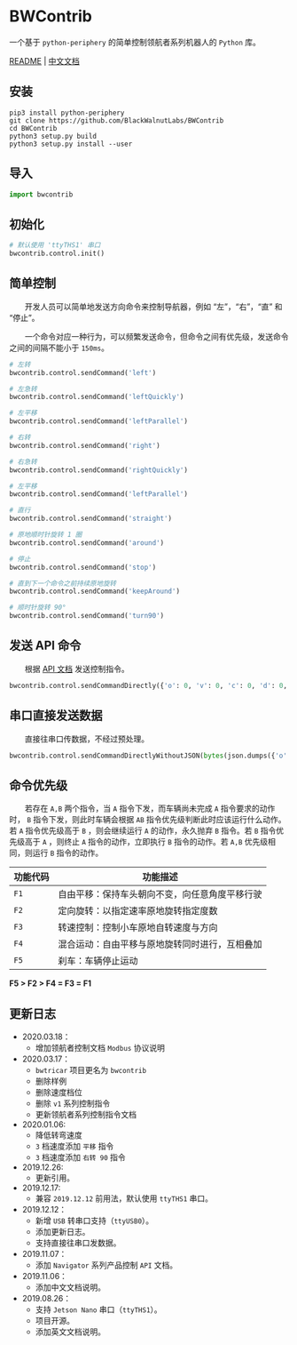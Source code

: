 # BWContrib

一个基于 `python-periphery` 的简单控制领航者系列机器人的 `Python` 库。

[README](README.md) | [中文文档](README_zh.md)

## 安装

``` shell
pip3 install python-periphery
git clone https://github.com/BlackWalnutLabs/BWContrib
cd BWContrib
python3 setup.py build
python3 setup.py install --user
```

## 导入

``` python
import bwcontrib
```

## 初始化

``` python
# 默认使用 'ttyTHS1' 串口
bwcontrib.control.init()
```

## 简单控制

&emsp;&emsp;开发人员可以简单地发送方向命令来控制导航器，例如 “左”，“右”，“直” 和 “停止”。

&emsp;&emsp;一个命令对应一种行为，可以频繁发送命令，但命令之间有优先级，发送命令之间的间隔不能小于 `150ms`。

``` python
# 左转
bwcontrib.control.sendCommand('left')

# 左急转
bwcontrib.control.sendCommand('leftQuickly')

# 左平移
bwcontrib.control.sendCommand('leftParallel')

# 右转
bwcontrib.control.sendCommand('right')

# 右急转
bwcontrib.control.sendCommand('rightQuickly')

# 左平移
bwcontrib.control.sendCommand('leftParallel')

# 直行
bwcontrib.control.sendCommand('straight')

# 原地顺时针旋转 1 圈
bwcontrib.control.sendCommand('around')

# 停止
bwcontrib.control.sendCommand('stop')

# 直到下一个命令之前持续原地旋转
bwcontrib.control.sendCommand('keepAround')

# 顺时针旋转 90°
bwcontrib.control.sendCommand('turn90')
```

## 发送 API 命令

&emsp;&emsp;根据 [API 文档](docs/navigator_api_doc.md) 发送控制指令。

``` python
bwcontrib.control.sendCommandDirectly({'o': 0, 'v': 0, 'c': 0, 'd': 0, 'r': 0, 'a': 0})
```

## 串口直接发送数据

&emsp;&emsp;直接往串口传数据，不经过预处理。

``` python
bwcontrib.control.sendCommandDirectlyWithoutJSON(bytes(json.dumps({'o': 0, 'v': 0, 'c': 0, 'd': 0, 'r': 0, 'a': 0}), encoding="utf8"))
```

## 命令优先级

&emsp;&emsp;若存在 `A,B` 两个指令，当 `A` 指令下发，而车辆尚未完成 `A` 指令要求的动作时， `B` 指令下发，则此时车辆会根据 `AB` 指令优先级判断此时应该运行什么动作。若 `A` 指令优先级高于 `B` ，则会继续运行 `A` 的动作，永久抛弃 `B` 指令。若 `B` 指令优先级高于 `A` ，则终止 `A` 指令的动作，立即执行 `B` 指令的动作。若 `A,B` 优先级相同，则运行 `B` 指令的动作。

|  功能代码   | 功能描述  |
|  ----  | ----  |
| `F1`  | 自由平移：保持车头朝向不变，向任意角度平移行驶 |
| `F2`  | 定向旋转：以指定速率原地旋转指定度数 |
| `F3`  | 转速控制：控制小车原地自转速度与方向 |
| `F4`  | 混合运动：自由平移与原地旋转同时进行，互相叠加 |
| `F5`  | 刹车：车辆停止运动 |

**F5 > F2 > F4 = F3 = F1**

## 更新日志

* 2020.03.18：
    * 增加领航者控制文档 `Modbus` 协议说明
* 2020.03.17：
    * `bwtricar` 项目更名为 `bwcontrib`
    * 删除样例
    * 删除速度档位
    * 删除 `v1` 系列控制指令
    * 更新领航者系列控制指令文档
* 2020.01.06:
    * 降低转弯速度
    * `3` 档速度添加 `平移` 指令
    * `3` 档速度添加 `右转 90` 指令
* 2019.12.26:
    * 更新引用。
* 2019.12.17:
    * 兼容 `2019.12.12` 前用法，默认使用 `ttyTHS1` 串口。
* 2019.12.12：
    * 新增 `USB` 转串口支持（`ttyUSB0`）。
    * 添加更新日志。
    * 支持直接往串口发数据。
* 2019.11.07：
    * 添加 `Navigator` 系列产品控制 `API` 文档。
* 2019.11.06：
    * 添加中文文档说明。
* 2019.08.26：
    * 支持 `Jetson Nano` 串口（`ttyTHS1`）。
    * 项目开源。
    * 添加英文文档说明。